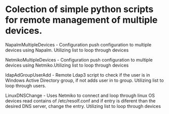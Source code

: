 
# Colection of simple python scripts for remote management of multiple devices.

NapalmMultipleDevices - Configuration push configuration to multiple devices using Napalm. Utilizing list to loop through devices

NetmikoMultipleDevices - Configuration push configuration to multiple devices using Netmiko.Utilizing list to loop through devices

ldapAdGroupUserAdd - Remote Ldap3 script to check if the user is in Windows Active Directory group, if not adds user in to group. 
                     Utilizing list to loop through users.
                     
LinuxDNSChange - Uses Netmiko to connect and loop through linux OS devices read contains of /etc/resolf.conf and if entry is
                 diferent than the desired DNS server, change the entry. Utilizing list to loop through devices


